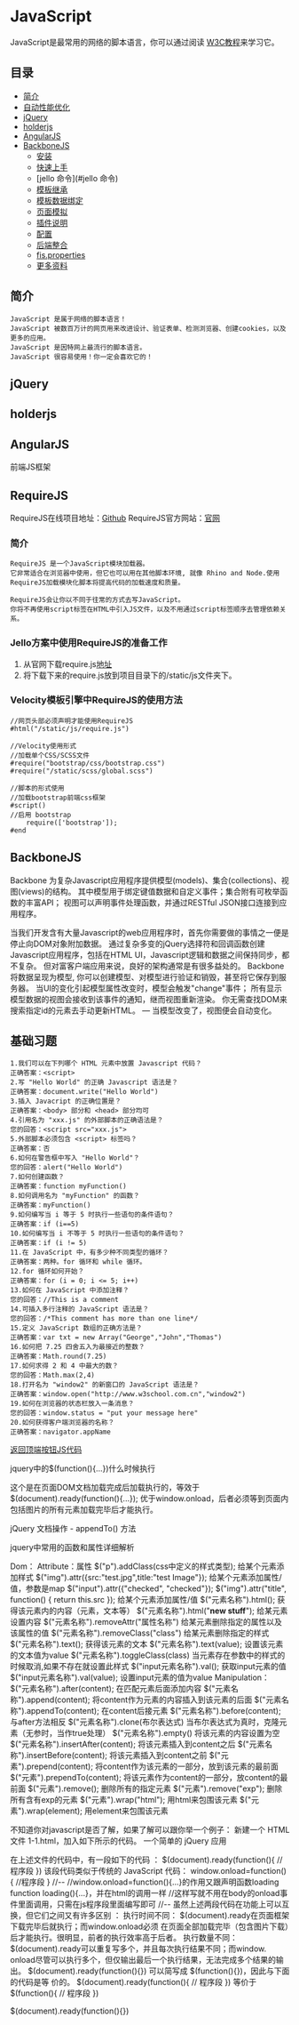 JavaScript
==========

JavaScript是最常用的网络的脚本语言，你可以通过阅读  [W3C教程](http://www.w3school.com.cn/js/index.asp/)来学习它。

## 目录
* [简介](#简介)
* [自动性能优化](#自动性能优化)
* [jQuery](#jQuery)
* [holderjs](#holderjs)
* [AngularJS](#AngularJS)
* [BackboneJS](#BackboneJS)
  * [安装](#安装)
  * [快速上手](#快速上手)
  * [jello 命令](#jello 命令)
  * [模板继承](#模板继承)
  * [模板数据绑定](#模板继承)
  * [页面模拟](#页面模拟)
  * [插件说明](#插件说明)
  * [配置](#配置)
  * [后端整合](#后端整合)
  * [fis.properties](#fisproperties)
  * [更多资料](#更多资料)


## 简介

```
JavaScript 是属于网络的脚本语言！
JavaScript 被数百万计的网页用来改进设计、验证表单、检测浏览器、创建cookies，以及更多的应用。
JavaScript 是因特网上最流行的脚本语言。
JavaScript 很容易使用！你一定会喜欢它的！
```




## jQuery

## holderjs

## AngularJS
前端JS框架

## RequireJS
RequireJS在线项目地址：[Github](https://github.com/jrburke/requirejs/)
RequireJS官方网站：[官网](http://requirejs.org/)

### 简介

```
RequireJS 是一个JavaScript模块加载器。
它非常适合在浏览器中使用，但它也可以用在其他脚本环境, 就像 Rhino and Node.使用RequireJS加载模块化脚本将提高代码的加载速度和质量。

RequireJS会让你以不同于往常的方式去写JavaScript。
你将不再使用script标签在HTML中引入JS文件，以及不用通过script标签顺序去管理依赖关系。
```

### Jello方案中使用RequireJS的准备工作

1. 从官网下载require.js[地址](http://www.requirejs.cn/docs/download.html)
2. 将下载下来的require.js放到项目目录下的/static/js文件夹下。

### Velocity模板引擎中RequireJS的使用方法

    //网页头部必须声明才能使用RequireJS
    #html("/static/js/require.js")

    //Velocity使用形式
    //加载单个CSS/SCSS文件
    #require("bootstrap/css/bootstrap.css")
    #require("/static/scss/global.scss")

    //脚本的形式使用
    //加载bootstrap前端css框架
    #script()
    //启用 bootstrap
        require(['bootstrap']);
    #end


## BackboneJS

Backbone 为复杂Javascript应用程序提供模型(models)、集合(collections)、视图(views)的结构。
其中模型用于绑定键值数据和自定义事件；集合附有可枚举函数的丰富API； 视图可以声明事件处理函数，并通过RESTful JSON接口连接到应用程序。

当我们开发含有大量Javascript的web应用程序时，首先你需要做的事情之一便是停止向DOM对象附加数据。 通过复杂多变的jQuery选择符和回调函数创建Javascript应用程序，包括在HTML UI，Javascript逻辑和数据之间保持同步，都不复杂。 但对富客户端应用来说，良好的架构通常是有很多益处的。
Backbone将数据呈现为模型, 你可以创建模型、对模型进行验证和销毁，甚至将它保存到服务器。 当UI的变化引起模型属性改变时，模型会触发"change"事件； 所有显示模型数据的视图会接收到该事件的通知，继而视图重新渲染。 你无需查找DOM来搜索指定id的元素去手动更新HTML。 — 当模型改变了，视图便会自动变化。

## 基础习题

```
1.我们可以在下列哪个 HTML 元素中放置 Javascript 代码？
正确答案：<script>
2.写 "Hello World" 的正确 Javascript 语法是？
正确答案：document.write("Hello World")
3.插入 Javacript 的正确位置是？
正确答案：<body> 部分和 <head> 部分均可
4.引用名为 "xxx.js" 的外部脚本的正确语法是？
您的回答：<script src="xxx.js">
5.外部脚本必须包含 <script> 标签吗？
正确答案：否
6.如何在警告框中写入 "Hello World"？
您的回答：alert("Hello World")
7.如何创建函数？
正确答案：function myFunction()
8.如何调用名为 "myFunction" 的函数？
正确答案：myFunction()
9.如何编写当 i 等于 5 时执行一些语句的条件语句？
正确答案：if (i==5)
10.如何编写当 i 不等于 5 时执行一些语句的条件语句？
正确答案：if (i != 5)
11.在 JavaScript 中，有多少种不同类型的循环？
正确答案：两种。for 循环和 while 循环。
12.for 循环如何开始？
正确答案：for (i = 0; i <= 5; i++)
13.如何在 JavaScript 中添加注释？
您的回答：//This is a comment
14.可插入多行注释的 JavaScript 语法是？
您的回答：/*This comment has more than one line*/
15.定义 JavaScript 数组的正确方法是？
正确答案：var txt = new Array("George","John","Thomas")
16.如何把 7.25 四舍五入为最接近的整数？
正确答案：Math.round(7.25)
17.如何求得 2 和 4 中最大的数？
您的回答：Math.max(2,4)
18.打开名为 "window2" 的新窗口的 JavaScript 语法是？
正确答案：window.open("http://www.w3school.com.cn","window2")
19.如何在浏览器的状态栏放入一条消息？
您的回答：window.status = "put your message here"
20.如何获得客户端浏览器的名称？
正确答案：navigator.appName
```


[返回顶端按钮JS代码](http://www.jb51.net/article/35995.htm)

jquery中的$(function(){...})什么时候执行

这个是在页面DOM文档加载完成后加载执行的，等效于$(document).ready(function(){...}); 
优于window.onload，后者必须等到页面内包括图片的所有元素加载完毕后才能执行。

jQuery 文档操作 - appendTo() 方法

jquery中常用的函数和属性详细解析

Dom：
Attribute：属性
$("p").addClass(css中定义的样式类型); 给某个元素添加样式
$("img").attr({src:"test.jpg",title:"test Image"}); 给某个元素添加属性/值，参数是map
$("input").attr({"checked", "checked"}); 
$("img").attr("title", function() { return this.src }); 给某个元素添加属性/值
$("元素名称").html(); 获得该元素内的内容（元素，文本等）
$("元素名称").html("<b>new stuff</b>"); 给某元素设置内容
$("元素名称").removeAttr("属性名称") 给某元素删除指定的属性以及该属性的值
$("元素名称").removeClass("class") 给某元素删除指定的样式
$("元素名称").text(); 获得该元素的文本
$("元素名称").text(value); 设置该元素的文本值为value
$("元素名称").toggleClass(class) 当元素存在参数中的样式的时候取消,如果不存在就设置此样式
$("input元素名称").val(); 获取input元素的值
$("input元素名称").val(value); 设置input元素的值为value
Manipulation：
$("元素名称").after(content); 在匹配元素后面添加内容
$("元素名称").append(content); 将content作为元素的内容插入到该元素的后面
$("元素名称").appendTo(content); 在content后接元素
$("元素名称").before(content); 与after方法相反
$("元素名称").clone(布尔表达式) 当布尔表达式为真时，克隆元素（无参时，当作true处理）
$("元素名称").empty() 将该元素的内容设置为空
$("元素名称").insertAfter(content); 将该元素插入到content之后
$("元素名称").insertBefore(content); 将该元素插入到content之前
$("元素").prepend(content); 将content作为该元素的一部分，放到该元素的最前面
$("元素").prependTo(content); 将该元素作为content的一部分，放content的最前面
$("元素").remove(); 删除所有的指定元素
$("元素").remove("exp"); 删除所有含有exp的元素
$("元素").wrap("html"); 用html来包围该元素
$("元素").wrap(element); 用element来包围该元素


不知道你对javascript是否了解，如果了解可以跟你举一个例子：
新建一个 HTML 文件 1-1.html，加入如下所示的代码。
一个简单的 jQuery 应用
<!DOCTYPE html PUBLIC "-//W3C//DTD XHTML 1.0 
Transitional//EN" 
"http://www.w3.org/TR/xhtml1/DTD/xhtml1-transitional.dtd">
<html xmlns="http://www.w3.org/1999/xhtml">
<head>
    <title> 第一个简单的jQuery 程序 </title>
    <script language="javascript" type="text/javascript" 
            src="Jscript/jquery-1.4.2.min.js"></script>
    <script type="text/javascript">
           $(document).ready(function(){
              alert("您好, 欢迎来到jQuery世界");           
           })
    </script>
</head>
<body>
</body>
</html>
在上述文件的代码中，有一段如下的代码 ：
$(document).ready(function(){
               //程序段         
})
该段代码类似于传统的 JavaScript 代码：
window.onload=function(){
               //程序段
}
//--
//window.onload=function(){...}的作用又跟声明函数loading function loading(){...}，并在html的<body onload="loading()">调用一样
//这样写就不用在body的onload事件里面调用，只需在js程序段里面编写即可
//--
虽然上述两段代码在功能上可以互换，但它们之间又有许多区别 ：
  执行时间不同： $(document).ready在页面框架下载完毕后就执行；而window.onload必须
在页面全部加载完毕（包含图片下载）后才能执行。很明显，前者的执行效率高于后者。
  执行数量不同： $(document).ready可以重复写多个，并且每次执行结果不同；而window.
onload尽管可以执行多个，但仅输出最后一个执行结果，无法完成多个结果的输出。
  $(document).ready(function(){}) 可以简写成 $(function(){})，因此与下面的代码是等
价的。
$(document).ready(function(){
              // 程序段           
})
等价于
$(function(){
              // 程序段           
})

$(document).ready(function(){})